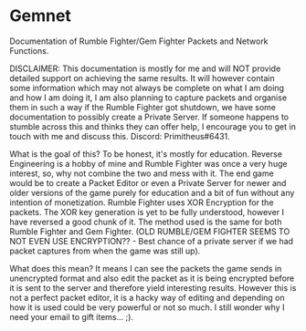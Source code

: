 # Gemnet
Documentation of Rumble Fighter/Gem Fighter Packets and Network Functions.

DISCLAIMER: This documentation is mostly for me and will NOT provide detailed support on achieving the same results. It will however contain some information which may not always be complete on what I am doing and how I am doing it, I am also planning to capture packets and organise them in such a way if the Rumble Fighter got shutdown, we have some documentation to possibly create a Private Server. If someone happens to stumble across this and thinks they can offer help, I encourage you to get in touch with me and discuss this. Discord: Primitheus#6431.


What is the goal of this?
To be honest, it's mostly for education. Reverse Engineering is a hobby of mine and Rumble Fighter was once a very huge interest, so, why not combine the two and mess with it. The end game would be to create a Packet Editor or even a Private Server for newer and older versions of the game purely for education and a bit of fun without any intention of monetization. 
Rumble Fighter uses XOR Encryption for the packets. The XOR key generation is yet to be fully understood, however I have reversed a good chunk of it. The method used is the same for both Rumble Fighter and Gem Fighter. (OLD RUMBLE/GEM FIGHTER SEEMS TO NOT EVEN USE ENCRYPTION?? - Best chance of a private server if we had packet captures from when the game was still up).

What does this mean?
It means I can see the packets the game sends in unencrypted format and also edit the packet as it is being encrypted before it is sent to the server and therefore yield interesting results. However this is not a perfect packet editor, it is a hacky way of editing and depending on how it is used could be very powerful or not so much.
I still wonder why I need your email to gift items... ;).





